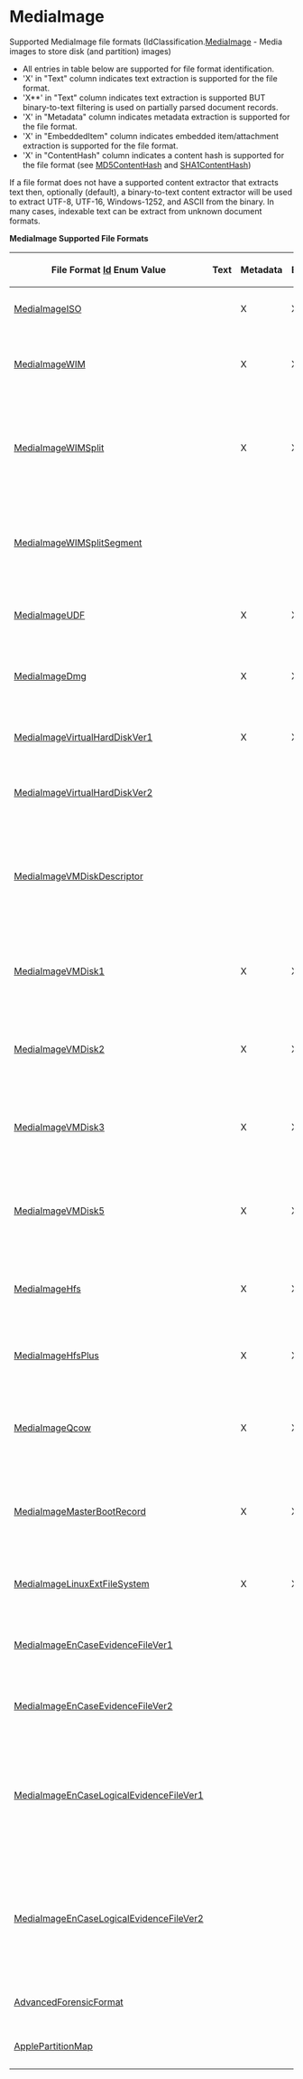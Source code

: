 # MediaImage

Supported MediaImage file formats (IdClassification.<a href="1e3a8090-926a-275b-2e9c-c0851d3c49e2">MediaImage</a> - Media images to store disk (and partition) images)
<ul><li>All entries in table below are supported for file format identification.</li><li>'X' in "Text" column indicates text extraction is supported for the file format.</li><li>'X**' in "Text" column indicates text extraction is supported BUT binary-to-text filtering is used on partially parsed document records.</li><li>'X' in "Metadata" column indicates metadata extraction is supported for the file format.</li><li>'X' in "EmbeddedItem" column indicates embedded item/attachment extraction is supported for the file format.</li><li>'X' in "ContentHash" column indicates a content hash is supported for the file format (see <a href="a852bcf7-e763-6d05-21d0-198c8c9e1fe3">MD5ContentHash</a> and <a href="66becb90-e903-e12d-cf4d-2a8aa6b65937">SHA1ContentHash</a>)</li></ul>






If a file format does not have a supported content extractor that extracts text then, optionally (default), a binary-to-text content extractor will be used to extract UTF-8, UTF-16, Windows-1252, and ASCII from the binary. In many cases, indexable text can be extract from unknown document formats.


<p><strong>MediaImage Supported File Formats</strong></p><table><thead><tr><th><p>

File Format <a href="6f1047fb-7367-c09c-5621-ae7632c8404b">Id</a> Enum Value</p></th>
<th><p>Text</p></th>
<th><p>Metadata</p></th>
<th><p>EmbeddedItem</p></th>
<th><p>ContentHash</p></th>
<th><p>Description</p></th>
</tr></thead><tr><td><p><a href="6f1047fb-7367-c09c-5621-ae7632c8404b">MediaImageISO</a></p></td>
<td><p /></td>
<td><p>X</p></td>
<td><p>X</p></td>
<td><p /></td>
<td><p>ISO disk image format (.iso).</p></td>
</tr><tr><td><p><a href="6f1047fb-7367-c09c-5621-ae7632c8404b">MediaImageWIM</a></p></td>
<td><p /></td>
<td><p>X</p></td>
<td><p>X</p></td>
<td><p /></td>
<td><p>WIM (Microsoft Windows Imaging) disk image format (.wim;.swm).</p></td>
</tr><tr><td><p><a href="6f1047fb-7367-c09c-5621-ae7632c8404b">MediaImageWIMSplit</a></p></td>
<td><p /></td>
<td><p>X</p></td>
<td><p>X</p></td>
<td><p /></td>
<td><p>Split WIM (Microsoft Windows Imaging) disk image master segment (this is the split segment which contains the header) (.wim;.swm).</p></td>
</tr><tr><td><p><a href="6f1047fb-7367-c09c-5621-ae7632c8404b">MediaImageWIMSplitSegment</a></p></td>
<td><p /></td>
<td><p /></td>
<td><p /></td>
<td><p /></td>
<td><p>Split WIM (Microsoft Windows Imaging) disk image segment (this is not the master segment which contains the header) (.wim;.swm).</p></td>
</tr><tr><td><p><a href="6f1047fb-7367-c09c-5621-ae7632c8404b">MediaImageUDF</a></p></td>
<td><p /></td>
<td><p>X</p></td>
<td><p>X</p></td>
<td><p /></td>
<td><p>Universal Disk Format (UDF) disk image format (.udf).</p></td>
</tr><tr><td><p><a href="6f1047fb-7367-c09c-5621-ae7632c8404b">MediaImageDmg</a></p></td>
<td><p /></td>
<td><p>X</p></td>
<td><p>X</p></td>
<td><p /></td>
<td><p>Apple Mac OS X Disk Copy Disk Image format (.dmg;.smi;.img;.image).</p></td>
</tr><tr><td><p><a href="6f1047fb-7367-c09c-5621-ae7632c8404b">MediaImageVirtualHardDiskVer1</a></p></td>
<td><p /></td>
<td><p>X</p></td>
<td><p>X</p></td>
<td><p /></td>
<td><p>Microsoft Virtual Hard Disk v1 (VHD) File Format (.vhd).</p></td>
</tr><tr><td><p><a href="6f1047fb-7367-c09c-5621-ae7632c8404b">MediaImageVirtualHardDiskVer2</a></p></td>
<td><p /></td>
<td><p /></td>
<td><p /></td>
<td><p /></td>
<td><p>Microsoft Virtual Hard Disk v2 (VHDX) File Format (.vhdx).</p></td>
</tr><tr><td><p><a href="6f1047fb-7367-c09c-5621-ae7632c8404b">MediaImageVMDiskDescriptor</a></p></td>
<td><p /></td>
<td><p /></td>
<td><p /></td>
<td><p /></td>
<td><p>VMWare VMDK (Virtual Machine Disk) descriptor text file format (not an disk image but describes the layout of the data in the virtual disk) (.vmdk).</p></td>
</tr><tr><td><p><a href="6f1047fb-7367-c09c-5621-ae7632c8404b">MediaImageVMDisk1</a></p></td>
<td><p /></td>
<td><p>X</p></td>
<td><p>X</p></td>
<td><p /></td>
<td><p>VMWare VMDK (Virtual Machine Disk) format version 1 for storage in virtual machines (.vmdk).</p></td>
</tr><tr><td><p><a href="6f1047fb-7367-c09c-5621-ae7632c8404b">MediaImageVMDisk2</a></p></td>
<td><p /></td>
<td><p>X</p></td>
<td><p>X</p></td>
<td><p /></td>
<td><p>VMWare VMDK (Virtual Machine Disk) format version 2 for storage in virtual machines (.vmdk).</p></td>
</tr><tr><td><p><a href="6f1047fb-7367-c09c-5621-ae7632c8404b">MediaImageVMDisk3</a></p></td>
<td><p /></td>
<td><p>X</p></td>
<td><p>X</p></td>
<td><p /></td>
<td><p>VMWare VMDK (Virtual Machine Disk) format version 3 for storage in virtual machines (.vmdk).</p></td>
</tr><tr><td><p><a href="6f1047fb-7367-c09c-5621-ae7632c8404b">MediaImageVMDisk5</a></p></td>
<td><p /></td>
<td><p>X</p></td>
<td><p>X</p></td>
<td><p /></td>
<td><p>VMWare VMDK (Virtual Machine Disk) format version 5 (version 4 was never released) for storage in virtual machines (.vmdk).</p></td>
</tr><tr><td><p><a href="6f1047fb-7367-c09c-5621-ae7632c8404b">MediaImageHfs</a></p></td>
<td><p /></td>
<td><p>X</p></td>
<td><p>X</p></td>
<td><p /></td>
<td><p>Apple Hierarchical File System (HFS) Disk Image format (.hfs;.dmg;.dsk).</p></td>
</tr><tr><td><p><a href="6f1047fb-7367-c09c-5621-ae7632c8404b">MediaImageHfsPlus</a></p></td>
<td><p /></td>
<td><p>X</p></td>
<td><p>X</p></td>
<td><p /></td>
<td><p>Apple Hierarchical File System Plus (HFS+, or extended) Disk Image format (.hfs;.dmg;.dsk).</p></td>
</tr><tr><td><p><a href="6f1047fb-7367-c09c-5621-ae7632c8404b">MediaImageQcow</a></p></td>
<td><p /></td>
<td><p>X</p></td>
<td><p>X</p></td>
<td><p /></td>
<td><p>QCOW disk image format supported by the QEMU processor emulator (.qcow, .qcow2).</p></td>
</tr><tr><td><p><a href="6f1047fb-7367-c09c-5621-ae7632c8404b">MediaImageMasterBootRecord</a></p></td>
<td><p /></td>
<td><p>X</p></td>
<td><p>X</p></td>
<td><p /></td>
<td><p>Master boot record (MBR), an MBR is a type of boot sector at the very beginning of partitioned computer mass storage devices.</p></td>
</tr><tr><td><p><a href="6f1047fb-7367-c09c-5621-ae7632c8404b">MediaImageLinuxExtFileSystem</a></p></td>
<td><p /></td>
<td><p>X</p></td>
<td><p>X</p></td>
<td><p /></td>
<td><p>Linux extended file system for Linux kernel (ext2/ext3/ext4) (.img).</p></td>
</tr><tr><td><p><a href="6f1047fb-7367-c09c-5621-ae7632c8404b">MediaImageEnCaseEvidenceFileVer1</a></p></td>
<td><p /></td>
<td><p /></td>
<td><p /></td>
<td><p /></td>
<td><p>Encase evidence file format version 1 (E01) (.e01-.e99, *.s01-.s99).</p></td>
</tr><tr><td><p><a href="6f1047fb-7367-c09c-5621-ae7632c8404b">MediaImageEnCaseEvidenceFileVer2</a></p></td>
<td><p /></td>
<td><p /></td>
<td><p /></td>
<td><p /></td>
<td><p>Encase evidence file format version 2 (Ex01) (.e01-*.e99).</p></td>
</tr><tr><td><p><a href="6f1047fb-7367-c09c-5621-ae7632c8404b">MediaImageEnCaseLogicalEvidenceFileVer1</a></p></td>
<td><p /></td>
<td><p /></td>
<td><p /></td>
<td><p /></td>
<td><p>EnCase Logical Evidence File version 1. This file type allows users to group smaller collections of digital evidence without having to load the entire E01 evidence file to view them (.L01).</p></td>
</tr><tr><td><p><a href="6f1047fb-7367-c09c-5621-ae7632c8404b">MediaImageEnCaseLogicalEvidenceFileVer2</a></p></td>
<td><p /></td>
<td><p /></td>
<td><p /></td>
<td><p /></td>
<td><p>EnCase Logical Evidence File version 2. This file type allows users to group smaller collections of digital evidence without having to load the entire EX01 evidence file to view them (.L01)</p></td>
</tr><tr><td><p><a href="6f1047fb-7367-c09c-5621-ae7632c8404b">AdvancedForensicFormat</a></p></td>
<td><p /></td>
<td><p /></td>
<td><p /></td>
<td><p /></td>
<td><p>Advanced Forensic Format (.aff).</p></td>
</tr><tr><td><p><a href="6f1047fb-7367-c09c-5621-ae7632c8404b">ApplePartitionMap</a></p></td>
<td><p /></td>
<td><p /></td>
<td><p /></td>
<td><p /></td>
<td><p>Apple Partition Map (.iso).</p></td>
</tr></table>